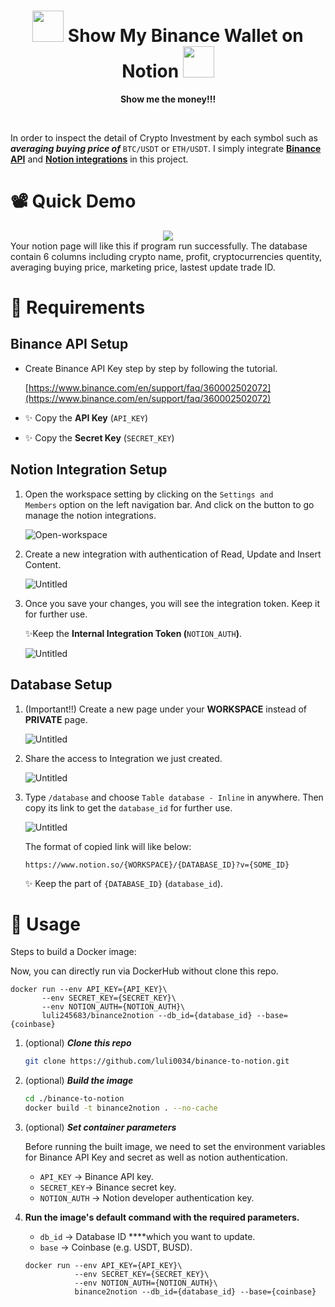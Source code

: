 <div align="center">
	<h1><img src="https://assets.trustwalletapp.com/blockchains/binance/info/logo.png" width="50" height="50"> Show My Binance Wallet on Notion <img src="https://upload.wikimedia.org/wikipedia/commons/4/45/Notion_app_logo.png?20200221181224" width="50" height="50"></h1>
	<p>
		<b>Show me the money!!!</b>
	</p>
	<br>
</div>

In order to inspect the detail of Crypto Investment by each symbol such as ***averaging buying price of*** `BTC/USDT` or `ETH/USDT`. I simply integrate **[Binance API](https://binance-docs.github.io/apidocs/spot/en/#introduction)** and **[Notion integrations](https://developers.notion.com/)** in this project.

# 📽️ Quick Demo
<div align="center">
	<img src="image/demo.png">
	<br>
</div>
Your notion page will like this if program run successfully. The database contain 6 columns including crypto name, profit, cryptocurrencies quentity, averaging buying price, marketing price, lastest update trade ID.

# 📃 Requirements

## Binance API Setup

- Create Binance API Key step by step by following the tutorial.
    
    [https://www.binance.com/en/support/faq/360002502072](https://www.binance.com/en/support/faq/360002502072)
    
- ✨ Copy the **API Key** (`API_KEY`)
- ✨ Copy the **Secret Key** (`SECRET_KEY`)

## Notion Integration Setup

1. Open the workspace setting by clicking on the `Settings and Members` option on the left navigation bar. And click on the button to go manage the notion integrations.

    ![Open-workspace](image/open-workspack-and-setting.png)

2. Create a new integration with authentication of Read, Update and Insert Content.

	![Untitled](image/create-new-integration.png)

3. Once you save your changes, you will see the integration token. Keep it for further use.

    ✨Keep the **Internal Integration Token (**`NOTION_AUTH`**)**.


	![Untitled](image/copy-secret-token.png)

## Database Setup

1. (Important!!) Create a new page under your **WORKSPACE** instead of **PRIVATE** page.

	![Untitled](image/create-new-page-under-workspace.png)

1. Share the access to Integration we just created.

	![Untitled](image/share-access-to-integration.png)

1. Type `/database` and choose `Table database - Inline` in anywhere. Then copy its link to get the `database_id` for further use.
    
    ![Untitled](image/create-database-under-page.png)
    
    The format of copied link will like below: 
    
    `https://www.notion.so/{WORKSPACE}/{DATABASE_ID}?v={SOME_ID}`
    
    ✨ Keep the part of `{DATABASE_ID}` (`database_id`).
    

# 🚀 Usage

Steps to build a Docker image:
  
Now, you can directly run via DockerHub without clone this repo.

```docker
docker run --env API_KEY={API_KEY}\
       --env SECRET_KEY={SECRET_KEY}\
       --env NOTION_AUTH={NOTION_AUTH}\
       luli245683/binance2notion --db_id={database_id} --base={coinbase}
```


1. (optional) ***Clone this repo***
    
    ```bash
    git clone https://github.com/luli0034/binance-to-notion.git
    ```
    
2. (optional) ***Build the image***
    
    ```bash
    cd ./binance-to-notion
    docker build -t binance2notion . --no-cache
    ```
    
3. (optional) ***Set container parameters***
    
    Before running the built image, we need to set the environment variables for Binance API Key and secret as well as notion authentication.
    
    - `API_KEY` → Binance API key. 
    - `SECRET_KEY`→ Binance secret key.
    - `NOTION_AUTH` → Notion developer authentication key.

4. **Run the image's default command with the required parameters.**
    - `db_id` → Database ID ****which you want to update.
    - `base` → Coinbase (e.g. USDT, BUSD).
    
    ```docker
    docker run --env API_KEY={API_KEY}\
               --env SECRET_KEY={SECRET_KEY}\
               --env NOTION_AUTH={NOTION_AUTH}\
               binance2notion --db_id={database_id} --base={coinbase}
    ```
  
